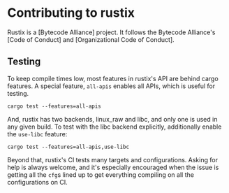 # Contributing to rustix

Rustix is a [Bytecode Alliance] project. It follows the Bytecode Alliance's
[Code of Conduct] and [Organizational Code of Conduct].

## Testing

To keep compile times low, most features in rustix's API are behind cargo
features. A special feature, `all-apis` enables all APIs, which is useful
for testing.

```
cargo test --features=all-apis
```

And, rustix has two backends, linux_raw and libc, and only one is used in
any given build. To test with the libc backend explicitly, additionally
enable the `use-libc` feature:

```
cargo test --features=all-apis,use-libc
```

Beyond that, rustix's CI tests many targets and configurations. Asking for
help is always welcome, and it's especially encouraged when the issue is
getting all the `cfg`s lined up to get everything compiling on all the
configurations on CI.

